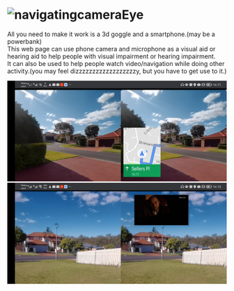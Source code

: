 # ![navigating](https://github.com/leoncoolmoon/cameraEye/blob/main/favicon.ico)cameraEye
All you need to make it work is a 3d goggle and a smartphone.(may be a powerbank)</br>
This web page can use phone camera and microphone as a visual aid or hearing aid to help people with visual impairment or hearing impairment.</br>
It can also be used to help people watch video/navigation while doing other activity.(you may feel dizzzzzzzzzzzzzzzzzzy, but you have to get use to it.)</br>

![navigating](https://github.com/leoncoolmoon/cameraEye/blob/main/Screenshot_20210728_141147_com.android.chrome.jpg)
![watch video](https://github.com/leoncoolmoon/cameraEye/blob/main/Screenshot_20210728_141355_com.android.chrome.jpg)
